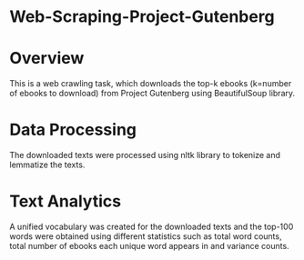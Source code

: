 # Web-Scraping-Project-Gutenberg

# Overview

This is a web crawling task, which downloads the top-k ebooks (k=number of ebooks to download) from Project Gutenberg using BeautifulSoup library.

# Data Processing
The downloaded texts were processed using nltk library to tokenize and lemmatize the texts.

# Text Analytics
A unified vocabulary was created for the downloaded texts and the top-100 words were obtained using different statistics such as total word counts, total number of ebooks each unique word appears in and variance counts. 
